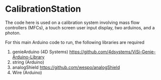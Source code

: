 # CalibrationStation
The code here is used on a calibration system involving mass flow controllers (MFCs), a touch screen user input display, two arduinos, and a photon.

For this main Arduino code to run, the following libraries are required
  1. genieArduino (4D Systems) https://github.com/4dsystems/ViSi-Genie-Arduino-Library
  2. string (Arduino)
  3. analogShield https://github.com/wespo/analogShield
  4. Wire (Arduino)
  
